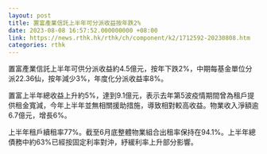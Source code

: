 ```yaml
---
layout: post
title: 置富產業信託上半年可分派收益按年跌2%
date: 2023-08-08 16:57:52.000000000 +08:00
link: https://news.rthk.hk/rthk/ch/component/k2/1712592-20230808.htm
categories: rthk
---
```


置富產業信託上半年可供分派收益約4.5億元，按年下跌2%，中期每基金單位分派22.36仙，按年減少3%，年度化分派收益率8%。

置富上半年總收益上升約5%，達到9.1億元，表示去年第5波疫情期間曾為租戶提供租金寬減，今年上半年並無相關援助措施，導致相對較高收益。物業收入淨額逾6.7億元，增長6%。

上半年租戶續租率77%。截至6月底整體物業組合出租率保持在94.1%。上半年總債務中約63%已經按固定利率對沖，紓緩利率上升部分影響。
